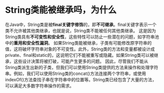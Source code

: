 # String类能被继承吗，为什么
在Java中，String类是被**final关键字修饰**的，即**不可继承**。final关键字表示一个类不允许被其他类继承，也就是说，String类不能被任何其他类继承。
这是因为String类具有**不可变性和安全性**，这些特性可以防止一些潜在的问题，如字符串池中的**重用和安全性漏洞**。
如果String类能被继承，子类有可能修改原字符串的值，这将破坏字符串对象的不可变性。此外，String类的方法和变量都被设计成private、final和static的，这说明它们不能被重写或隐藏。如果String类可以被继承，这些设计决策将被打破，可能产生更多的问题。
因此，尽管我们不能从String类派生出新的子类，但我们可以使用String类提供的方法来操作和处理字符串。例如，我们可以使用String类的concat()方法连接两个字符串，或使用indexOf()方法查找子串在字符串中的位置等。String类已经包含了大量的方法，可以满足大多数字符串操作的需求。
